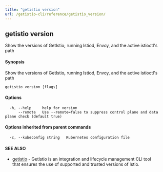 ```yaml
---
title: "getistio version"
url: /getistio-cli/reference/getistio_version/
---
```

## getistio version

Show the versions of GetIstio, running Istiod, Envoy, and the active istioctl's path

#### Synopsis

Show the versions of GetIstio, running Istiod, Envoy, and the active istioctl's path

```
getistio version [flags]
```

#### Options

```
  -h, --help     help for version
      --remote   Use --remote=false to suppress control plane and data plane check (default true)
```

#### Options inherited from parent commands

```
  -c, --kubeconfig string   Kubernetes configuration file
```

#### SEE ALSO

* [getistio](/getistio-cli/reference/getistio/)	 - GetIstio is an integration and lifecycle management CLI tool that ensures the use of supported and trusted versions of Istio.

